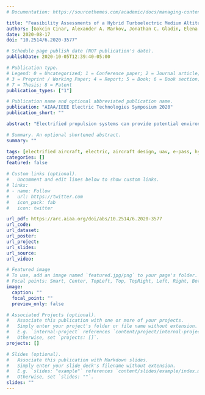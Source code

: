 ```yaml
---
# Documentation: https://sourcethemes.com/academic/docs/managing-content/

title: "Feasibility Assessments of a Hybrid Turboelectric Medium Altitude Long Endurance Unmanned Aerial Vehicle"
authors: [Gokcin Cinar, Alexander A. Markov, Jonathan C. Gladin, Elena Garcia, Dimitri N. Mavris and Soumya S. Patnaik]
date: 2020-08-17
doi: "10.2514/6.2020-3577"

# Schedule page publish date (NOT publication's date).
publishDate: 2020-10-05T12:39:40-05:00

# Publication type.
# Legend: 0 = Uncategorized; 1 = Conference paper; 2 = Journal article;
# 3 = Preprint / Working Paper; 4 = Report; 5 = Book; 6 = Book section;
# 7 = Thesis; 8 = Patent
publication_types: ["1"]

# Publication name and optional abbreviated publication name.
publication: "AIAA/IEEE Electric Technologies Symposium 2020"
publication_short: ""

abstract: "Electrified propulsion systems can provide potential environmental and performance benefits for future aircraft. The choice of the right propulsion architecture and the power management strategy depends on a number of factors, the airframe, electrification objectives and metrics of interest being the most critical ones. Therefore, the generic advantages and disadvantages of various electrified propulsion architectures must be quantified to assess feasibility and any possible benefits. Moreover, the objectives and the metrics of interest can be different for military applications than commercial ones. This research investigates the feasibility of turboelectric and hybrid turboelectric propulsion architectures integrated within a medium altitude long endurance surveillance unmanned aerial vehicle. The electrified propulsion system is desired to provide the same endurance and takeoff and landing field length characteristics of the baseline aircraft. This paper presents the results of the first phase of this research where only the electrified propulsion system is sized while the airframe is kept fixed. Physics-based models and a generic mission analysis methodology are used to evaluate the performance of the major subsystems of the propulsion system and to provide a full flight mission history. A state of the art rechargeable battery is employed for the hybrid case. Various power management strategies where the battery is discharged and charged in different flight segments are explored for varying sizes of battery packs. Results indicate that, while none of the architectures can offset the added weight and the efficiency factors of the electrical components as expected, the hybrid turboelectric propulsion architecture can provide fuel burn and performance benefits when sized for, and operated under, a specific set of power management strategies."

# Summary. An optional shortened abstract.
summary: ""

tags: [electrified aircraft, electric, aircraft design, uav, e-pass, hybridization, power management, propulsion architecture]
categories: []
featured: false

# Custom links (optional).
#   Uncomment and edit lines below to show custom links.
# links:
# - name: Follow
#   url: https://twitter.com
#   icon_pack: fab
#   icon: twitter

url_pdf: https://arc.aiaa.org/doi/abs/10.2514/6.2020-3577
url_code:
url_dataset:
url_poster:
url_project:
url_slides:
url_source:
url_video:

# Featured image
# To use, add an image named `featured.jpg/png` to your page's folder. 
# Focal points: Smart, Center, TopLeft, Top, TopRight, Left, Right, BottomLeft, Bottom, BottomRight.
image:
  caption: ""
  focal_point: ""
  preview_only: false

# Associated Projects (optional).
#   Associate this publication with one or more of your projects.
#   Simply enter your project's folder or file name without extension.
#   E.g. `internal-project` references `content/project/internal-project/index.md`.
#   Otherwise, set `projects: []`.
projects: []

# Slides (optional).
#   Associate this publication with Markdown slides.
#   Simply enter your slide deck's filename without extension.
#   E.g. `slides: "example"` references `content/slides/example/index.md`.
#   Otherwise, set `slides: ""`.
slides: ""
---
```

